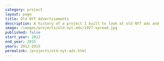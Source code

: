 ```yaml
---
category: project
layout: page
title: Old NYT Advertisements
description: A history of a project I built to look at old NYT ads and why they are so appealing
image: /images/projects/old-nyt-ads/1927-spread.jpg
published: false
start_year: 2012
end_year: 2015
years: 2012-2015
permalink: /projects/old-nyt-ads.html
---
```

